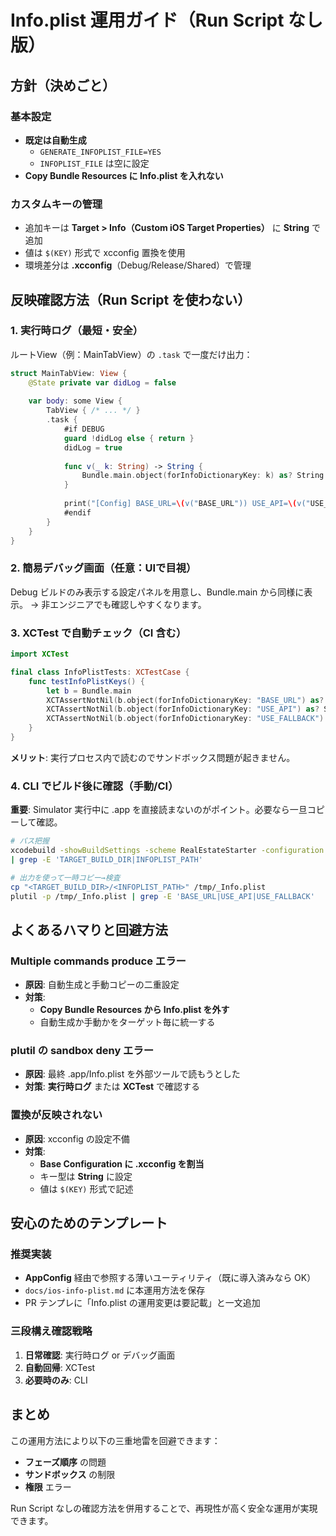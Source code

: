 # Info.plist 運用ガイド（Run Script なし版）

## 方針（決めごと）

### 基本設定
- **既定は自動生成**
  - `GENERATE_INFOPLIST_FILE=YES`
  - `INFOPLIST_FILE` は空に設定
- **Copy Bundle Resources に Info.plist を入れない**

### カスタムキーの管理
- 追加キーは **Target > Info（Custom iOS Target Properties）** に **String** で追加
- 値は `$(KEY)` 形式で xcconfig 置換を使用
- 環境差分は **.xcconfig**（Debug/Release/Shared）で管理

## 反映確認方法（Run Script を使わない）

### 1. 実行時ログ（最短・安全）

ルートView（例：MainTabView）の `.task` で一度だけ出力：

```swift
struct MainTabView: View {
    @State private var didLog = false
    
    var body: some View {
        TabView { /* ... */ }
        .task {
            #if DEBUG
            guard !didLog else { return }
            didLog = true
            
            func v(_ k: String) -> String { 
                Bundle.main.object(forInfoDictionaryKey: k) as? String ?? "nil" 
            }
            
            print("[Config] BASE_URL=\(v("BASE_URL")) USE_API=\(v("USE_API")) FALLBACK=\(v("USE_FALLBACK"))")
            #endif
        }
    }
}
```

### 2. 簡易デバッグ画面（任意：UIで目視）

Debug ビルドのみ表示する設定パネルを用意し、Bundle.main から同様に表示。
→ 非エンジニアでも確認しやすくなります。

### 3. XCTest で自動チェック（CI 含む）

```swift
import XCTest

final class InfoPlistTests: XCTestCase {
    func testInfoPlistKeys() {
        let b = Bundle.main
        XCTAssertNotNil(b.object(forInfoDictionaryKey: "BASE_URL") as? String)
        XCTAssertNotNil(b.object(forInfoDictionaryKey: "USE_API") as? String)
        XCTAssertNotNil(b.object(forInfoDictionaryKey: "USE_FALLBACK") as? String)
    }
}
```

**メリット**: 実行プロセス内で読むのでサンドボックス問題が起きません。

### 4. CLI でビルド後に確認（手動/CI）

**重要**: Simulator 実行中に .app を直接読まないのがポイント。必要なら一旦コピーして確認。

```bash
# パス把握
xcodebuild -showBuildSettings -scheme RealEstateStarter -configuration Debug \
| grep -E 'TARGET_BUILD_DIR|INFOPLIST_PATH'

# 出力を使って一時コピー→検査
cp "<TARGET_BUILD_DIR>/<INFOPLIST_PATH>" /tmp/_Info.plist
plutil -p /tmp/_Info.plist | grep -E 'BASE_URL|USE_API|USE_FALLBACK'
```

## よくあるハマりと回避方法

### Multiple commands produce エラー
- **原因**: 自動生成と手動コピーの二重設定
- **対策**: 
  - **Copy Bundle Resources から Info.plist を外す**
  - 自動生成か手動かをターゲット毎に統一する

### plutil の sandbox deny エラー
- **原因**: 最終 .app/Info.plist を外部ツールで読もうとした
- **対策**: **実行時ログ** または **XCTest** で確認する

### 置換が反映されない
- **原因**: xcconfig の設定不備
- **対策**: 
  - **Base Configuration に .xcconfig を割当**
  - キー型は **String** に設定
  - 値は `$(KEY)` 形式で記述

## 安心のためのテンプレート

### 推奨実装
- **AppConfig** 経由で参照する薄いユーティリティ（既に導入済みなら OK）
- `docs/ios-info-plist.md` に本運用方法を保存
- PR テンプレに「Info.plist の運用変更は要記載」と一文追加

### 三段構え確認戦略
1. **日常確認**: 実行時ログ or デバッグ画面
2. **自動回帰**: XCTest
3. **必要時のみ**: CLI

## まとめ

この運用方法により以下の三重地雷を回避できます：
- **フェーズ順序** の問題
- **サンドボックス** の制限
- **権限** エラー

Run Script なしの確認方法を併用することで、再現性が高く安全な運用が実現できます。
